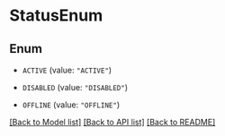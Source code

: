 # StatusEnum

## Enum


* `ACTIVE` (value: `"ACTIVE"`)

* `DISABLED` (value: `"DISABLED"`)

* `OFFLINE` (value: `"OFFLINE"`)


[[Back to Model list]](../README.md#documentation-for-models) [[Back to API list]](../README.md#documentation-for-api-endpoints) [[Back to README]](../README.md)


